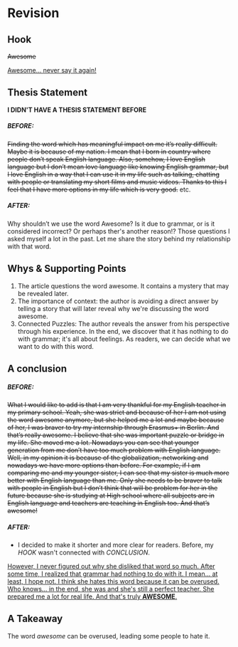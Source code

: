 # Revision

## Hook
<del>Awesome</del>

<ins>Awesome… never say it again!</ins>

## Thesis Statement

**I DIDN'T HAVE A THESIS STATEMENT BEFORE**

##### BEFORE:

<del>Finding the word which has meaningful impact on me it’s really difficult. Maybe it is because of my nation. I mean that I born in country where people don’t speak English language. Also, somehow, I love English language but I don’t mean love language like knowing English grammar, but I love English in a way that I can use it in my life such as talking, chatting with people or translating my short films and music videos. Thanks to this I feel that I have more options in my life which is very good.</del> etc.

##### AFTER:

Why shouldn’t we use the word Awesome? Is it due to grammar, or is it considered incorrect? Or perhaps ther's another reason!? Those questions I asked myself a lot in the past. Let me share the story behind my relationship with that word.

## Whys & Supporting Points

1. The article questions the word awesome. It contains a mystery that may be revealed later.
2. The importance of context: the author is avoiding a direct answer by telling a story that will later reveal why we're discussing the word awesome.
3. Connected Puzzles: The author reveals the answer from his perspective through his experience. In the end, we discover that it has nothing to do with grammar; it's all about feelings. As readers, we can decide what we want to do with this word.

## A conclusion

##### BEFORE:

<del>What I would like to add is that I am very thankful for my English teacher in my primary school. Yeah, she was strict and because of her I am not using the word awesome anymore, but she helped me a lot and maybe because of her, I was braver to try my internship through Erasmus+ in Berlin. And that’s really awesome. I believe that she was important puzzle or bridge in my life. She moved me a lot. Nowadays you can see that younger generation from me don’t have too much problem with English language. Well, in my opinion it is because of the globalization, networking and nowadays we have more options than before. For example, if I am comparing me and my younger sister, I can see that my sister is much more better with English language than me. Only she needs to be braver to talk with people in English but I don’t think that will be problem for her in the future because she is studying at High school where all subjects are in English language and teachers are teaching in English too. And that’s awesome!</del>

##### AFTER:

- I decided to make it shorter and more clear for readers. Before, my *HOOK* wasn't connected with *CONCLUSION*.

<ins>However, I never figured out why she disliked that word so much. After some time, I realized that grammar had nothing to do with it. I mean... at least, I hope not. I think she hates this word because it can be overused. Who knows... in the end, she was and she's still a perfect teacher. She prepared me a lot for real life. And that's truly **AWESOME**.</ins>

## A Takeaway

The word *awesome* can be overused, leading some people to hate it.
